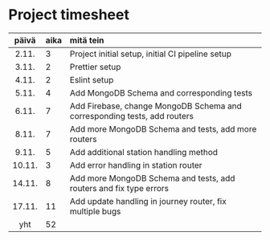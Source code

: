 # Project timesheet

| päivä | aika | mitä tein                                                |
| :---: | :--- | :------------------------------------------------------- |
| 2.11. |   3  | Project initial setup, initial CI pipeline setup         |
| 3.11. |   2  | Prettier setup                                           |
| 4.11. |   2  | Eslint setup                                             |
| 5.11. |   4  | Add MongoDB Schema and corresponding tests               |
| 6.11. |   7  | Add Firebase, change MongoDB Schema and corresponding tests, add routers                                                        |
| 8.11. |   7  | Add more MongoDB Schema and tests, add more routers      |
| 9.11. |   5  | Add additional station handling method                   |
|10.11. |   3  | Add error handling in station router                     |
|14.11. |   8  | Add more MongoDB Schema and tests, add routers and fix type errors                                                               |
|17.11. |  11  | Add update handling in journey router, fix multiple bugs |
|  yht  |  52  |                                                          |

